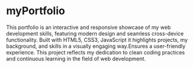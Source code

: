# myPortfolio

This portfolio is an interactive and responsive showcase of my web development skills, featuring modern design and seamless cross-device functionality. Built with HTML5, CSS3, JavaScript it highlights projects, my background, and skills in a visually engaging way.Ensures a user-friendly experience. This project reflects my dedication to clean coding practices and continuous learning in the field of web development.
